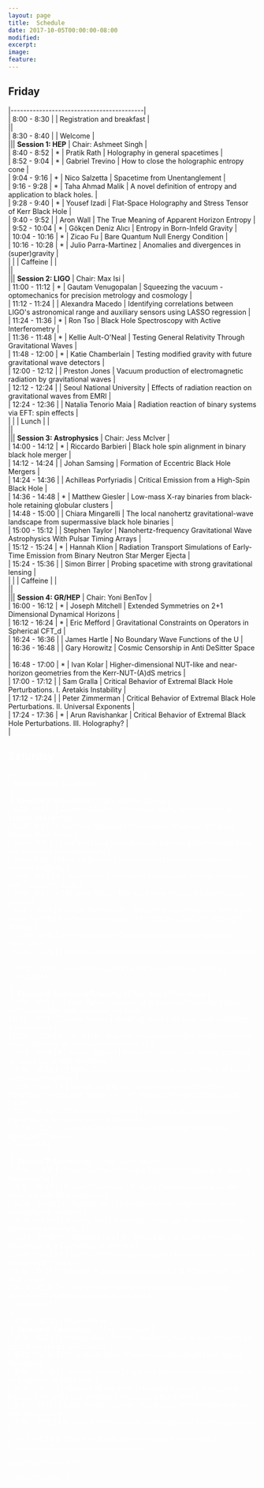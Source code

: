 ```yaml
---															
layout: page															
title:	Schedule														
date: 2017-10-05T00:00:00-08:00															
modified:															
excerpt:															
image:															
feature:															
---															
```


<style >															
tbody tr:nth-child(odd)  {background: #FFF;}															
tbody tr:nth-child(even) {background: #F5F5F5;}															
tbody tr:hover {background: #ffa366;}															
</style>															




<h2> Friday  </h2>															

|------------------------------------------|															
|	8:00	-	8:30	|		|			Registration and breakfast	|					
||															
|	8:30	-	8:40	|		|			Welcome	|					
|||	**Session 1: HEP**			|					Chair: Ashmeet Singh	|					
|	8:40	-	8:52	|	*	|	Pratik Rath	|	Holography in general spacetimes	|					
|	8:52	-	9:04	|	*	|	Gabriel Trevino	|	How to close the holographic entropy cone	|					
|	9:04	-	9:16	|	*	|	Nico Salzetta	|	Spacetime from Unentanglement	|					
|	9:16	-	9:28	|	*	|	Taha Ahmad Malik	|	A novel definition of entropy and application to black holes. 	|					
|	9:28	-	9:40	|	*	|	Yousef Izadi	|	Flat-Space Holography and Stress Tensor of Kerr Black Hole	|					
|	9:40	-	9:52	|		|	Aron Wall	|	The True Meaning of Apparent Horizon Entropy	|					
|	9:52	-	10:04	|	*	|	Gökçen Deniz Alıcı	|	Entropy in Born-Infeld Gravity	|					
|	10:04	-	10:16	|	*	|	Zicao Fu	|	Bare Quantum Null Energy Condition	|					
|	10:16	-	10:28	|	*	|	Julio Parra-Martinez	|	Anomalies and divergences in (super)gravity	|					
|				|		|	Caffeine	|		|					
||															
|||	**Session 2: LIGO**			|					Chair: Max Isi	|					
|	11:00	-	11:12	|	*	|	Gautam Venugopalan	|	Squeezing the vacuum - optomechanics for precision  metrology and cosmology	|					
|	11:12	-	11:24	|		|	Alexandra Macedo	|	Identifying correlations between LIGO's astronomical  range and auxiliary sensors using LASSO regression	|					
|	11:24	-	11:36	|	*	|	Ron Tso	|	Black Hole Spectroscopy with Active Interferometry	|					
|	11:36	-	11:48	|	*	|	Kellie Ault-O'Neal	|	Testing General Relativity Through Gravitational Waves	|					
|	11:48	-	12:00	|	*	|	Katie Chamberlain	|	Testing modified gravity with future gravitational wave detectors	|					
|	12:00	-	12:12	|		|	Preston Jones	|	Vacuum production of electromagnetic radiation  by gravitational waves	|					
|	12:12	-	12:24	|		|	Seoul National University	|	Effects of radiation reaction on gravitational waves from EMRI	|					
|	12:24	-	12:36	|		|	Natalia Tenorio Maia	|	Radiation reaction of binary systems via EFT: spin effects	|					
|				|		|	Lunch	|		|					
||															
|||	**Session 3: Astrophysics**			|					Chair: Jess McIver	|					
|	14:00	-	14:12	|	*	|	Riccardo Barbieri	|	Black hole spin alignment in binary black hole merger	|					
|	14:12	-	14:24	|		|	Johan Samsing	|	Formation of Eccentric Black Hole Mergers	|					
|	14:24	-	14:36	|		|	Achilleas Porfyriadis	|	Critical Emission from a High-Spin Black Hole	|					
|	14:36	-	14:48	|	*	|	Matthew Giesler	|	Low-mass X-ray binaries from black-hole retaining globular clusters	|					
|	14:48	-	15:00	|		|	Chiara Mingarelli	|	The local nanohertz gravitational-wave landscape from supermassive black hole binaries	|					
|	15:00	-	15:12	|		|	Stephen Taylor	|	Nanohertz-frequency Gravitational Wave Astrophysics With  Pulsar Timing Arrays	|					
|	15:12	-	15:24	|	*	|	Hannah Klion	|	Radiation Transport Simulations of Early-Time Emission from  Binary Neutron Star Merger Ejecta	|					
|	15:24	-	15:36	|		|	Simon Birrer	|	Probing spacetime with strong gravitational lensing	|					
|				|		|	Caffeine	|		|					
||															
|||	**Session 4: GR/HEP**			|					Chair: Yoni BenTov	|					
|	16:00	-	16:12	|	*	|	Joseph Mitchell	|	Extended Symmetries on 2+1 Dimensional Dynamical Horizons	|					
|	16:12	-	16:24	|	*	|	Eric Mefford	|	Gravitational Constraints on Operators in Spherical CFT_d	|					
|	16:24	-	16:36	|		|	James Hartle	|	No Boundary Wave Functions of the U	|					
|	16:36	-	16:48	|		|	Gary Horowitz	|	Cosmic Censorship in Anti DeSitter Space	|					
|	16:48	-	17:00	|	*	|	Ivan Kolar	|	Higher-dimensional NUT-like and near-horizon geometries  from the Kerr-NUT-(A)dS metrics	|					
|	17:00	-	17:12	|		|	Sam Gralla	|	Critical Behavior of Extremal Black Hole Perturbations.  I. Aretakis Instability	|					
|	17:12	-	17:24	|		|	Peter Zimmerman	|	Critical Behavior of Extremal Black Hole Perturbations.  II. Universal Exponents	|					
|	17:24	-	17:36	|	*	|	Arun Ravishankar	|	Critical Behavior of Extremal Black Hole Perturbations.  III. Holography?	|					
| <font color='white'>___________ <font> || <font color='white'>_____________________________<font>															

<h2> Saturday  </h2>															

|------------------------------------------|															
|	8:00	-	8:30	|		|	Breakfast	|		|					
||															
|||	**Session 5: Beyond GR**			|					Chair: Davide Gerosa	|					
|	8:40	-	8:52	|		|	Quentin G Bailey	|	General Relativity tests in the solar system and beyond	|					
|	8:52	-	9:04	|	*	|	Luciano Manfredi	|	Quasinormal Modes of Modified Gravity Black Holes	|					
|	9:04	-	9:16	|	*	|	Ruifeng Dong	|	Gravitational-wave ringdown echoes  from black holes in massive gravity	|					
|	9:16	-	9:28	|		|	Matthew Mewes	|	Tests of local Lorentz invariance in General Relativity	|					
|	9:28	-	9:40	|	*	|	Noah Harris	|	Testing for Equivalence Principle Violation with Fission Products	|					
|	9:40	-	9:52	|	*	|	Michele Oliosi	|	Minimal theory of quasidilaton massive gravity	|					
|	9:52	-	10:04	|	*	|	Fazlu Rahman PP	|	Creation of Supermassive Kerr Black Holes from the  Gravitational Collapse of the Rotating BECs of Ultra-light Scalars	|					
|	10:04	-	10:16	|	*	|	Kevin Croker	|	Cosmological tests of the gravastar hypothesis	|					
|	10:16	-	10:28	|		|	Coleman Dobson	|	Fuzz Balls and Noncommutative Gravity	|					
|	10:28	-	10:40	|		|	Atsushi Naruko	|	Extended vector-tensor theory	|					
|				|		|	Caffeine	|		|					
||															
|||	**Session 6: Numerical Relativity**			|					Chair: Maria Okounkova	|					
|	11:00	-	11:12	|	*	|	Vijay Varma	|	Aligned-spin numerical relativity hybrid surrogate model with subdominant modes.	|					
|	11:12	-	11:24	|		|	Davide Gerosa	|	Modeling black hole kicks with waveform approximants	|					
|	11:24	-	11:36	|	*	|	Hyun Lim	|	Towards simulations of intermediate/extreme mass ratio binaries with numerical relativity	|					
|	11:36	-	11:48	|	*	|	Vishal Baibhav	|	Systematic Errors and Energy Estimates in Binary Black Hole Ringdown	|					
|	11:48	-	12:00	|	*	|	Maria Okounkova	|	On choosing the start time of binary black hole ringdown	|					
|	12:00	-	12:12	|	*	|	Samuel Rodriguez	|	Visualizing the Curvature of Spacetime: Vortex and Tendex  Lines of Head-On Merging Binary Black Holes	|					
|	12:12	-	12:24	|		|	Charalampos Markakis	|	Acoustical & Canonical Fluid Dynamics in Numerical General Relativity	|					
|	12:24	-	12:36	|		|	George Schuhmann	|	Use of a Density Function to Represent Gravity	|					
|				|		|	Lunch	|		|					
||															
|||	**Session 7: Cosmology**			|					Chair: Steve Taylor	|					
|	14:00	-	14:12	|		|	Arthur Fischer	|	A Simple Model for the Birth and Death of the Universe	|					
|	14:12	-	14:24	|		|	Rodger Thompson	|	Analytic Cosmological Parameter Solutions with Beta Functions	|					
|	14:24	-	14:36	|	*	|	Taisaku Mori	|	BRS structure of simple model for the cosmological constant	|					
|	14:36	-	14:48	|		|	Tanmoy Paul	|	Bouncing cosmology from warped extra dimensional scenario.	|					
|	14:48	-	15:00	|	*	|	Dipanjan Dey	|	On The Validity of Cosmic Censorship Conjecture  in a Cosmological Scenario	|					
|	15:00	-	15:12	|	*	|	Andres Américo Navarro Leon	|	Non-Abelian S-term dark energy and inflation	|					
|	15:12	-	15:24	|		|	Nikodem Poplawski	|	Big Bounce and Inflation from Spin and Torsion	|					
|	15:24	-	15:36	|	*	|	Ilya Vilensky	|	Deriving loop quantum cosmology dynamics from diffeomorphism invariance	|					
|				|		|	Caffeine	|		|					
||															
|	16:00	-	16:10	|		|	Student Prize	|		|					
|||	**Session 8: Cosmology**			|					Chair: Leo Stein	|					
|	16:10	-	16:22	|		|	Hongsu Kim	|	Closed Timelike Curves in Kerr-Newman BH spacetime are gauge artifacts.	|					
|	16:22	-	16:34	|		|	Chia-Hsien Shen	|	Color-kinematics duality in Classical Radiation	|					
|	16:34	-	16:46	|		|	Christos Tzounis	|	Ingoing Eddington-Finkelstein Metric of  an Evaporating Black Hole	|					
|	16:46	-	16:58	|		|	Shohreh Abdolrahimi	|	Hawking Radiation Energy and Entropy from a  Bianchi-Smerlak Semiclassical Black Hole	|					
|	16:58	-	17:10	|		|	Sujoy Modak	|	Saying `Yes' to loss of information in black hole evaporation	|					
|	17:10	-	17:22	|		|	Andrew Svesko	|	Gravity from Lightcone Thermodynamics	|					
|	17:22	-	17:34	|		|	Chiara Toldo	|	Black hole bound states in AdS	|					
| <font color='white'>___________ <font> || <font color='white'>_____________________________<font>															

Students marked with *.															

{: rules="groups" }															
